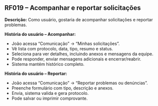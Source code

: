## RF019 – Acompanhar e reportar solicitações
**Descrição:** Como usuário, gostaria de acompanhar solicitações e reportar problemas.

**História do usuário – Acompanhar:**
- João acessa “Comunicação” → “Minhas solicitações”.
- Vê lista com protocolo, data, tipo, resumo e status.
- Seleciona para ver detalhes, incluindo anexos e mensagens da equipe.
- Pode responder, enviar mensagens adicionais e encerrar/reabrir.
- Sistema mantém histórico completo.

**História do usuário – Reportar:**
- João acessa “Comunicação” → “Reportar problemas ou denúncias”.
- Preenche formulário com tipo, descrição e anexos.
- Envia, sistema valida e gera protocolo.
- Pode salvar ou imprimir comprovante.
